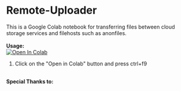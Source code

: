 # Remote-Uploader
This is a Google Colab notebook for transferring files between cloud storage services and filehosts such as anonfiles.
<br><br><b>Usage:</b>
<br>
<a href="https://colab.research.google.com/github/cheems/Remote-Uploader/blob/master/Remote_Uploader.ipynb" target="_parent\"><img src="https://colab.research.google.com/assets/colab-badge.svg" alt="Open In Colab"/></a>
1. Click on the "Open in Colab" button and press ctrl+f9
<br>
<b>Special Thanks to:</b>

